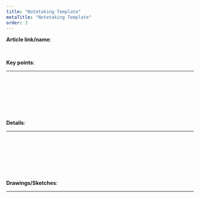 ```yaml
---
title: "Notetaking Template"
metaTitle: "Notetaking Template"
order: 3
---
```


**Article link/name**:

<br/>

**Key points**:
<hr/>

<br/><br/><br/><br/><br/><br/>

**Details**:
<hr/>

<br/><br/><br/><br/><br/><br/>

**Drawings/Sketches**:
<hr/>

